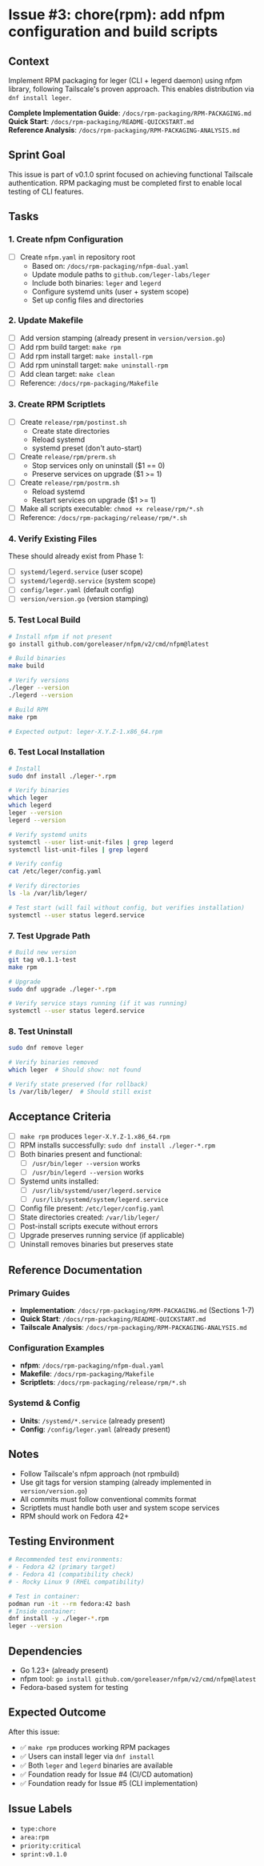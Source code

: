 # Issue #3: chore(rpm): add nfpm configuration and build scripts

## Context

Implement RPM packaging for leger (CLI + legerd daemon) using nfpm library, following Tailscale's proven approach. This enables distribution via `dnf install leger`.

**Complete Implementation Guide**: `/docs/rpm-packaging/RPM-PACKAGING.md`  
**Quick Start**: `/docs/rpm-packaging/README-QUICKSTART.md`  
**Reference Analysis**: `/docs/rpm-packaging/RPM-PACKAGING-ANALYSIS.md`

## Sprint Goal

This issue is part of v0.1.0 sprint focused on achieving functional Tailscale authentication. RPM packaging must be completed first to enable local testing of CLI features.

## Tasks

### 1. Create nfpm Configuration

- [ ] Create `nfpm.yaml` in repository root
  - Based on: `/docs/rpm-packaging/nfpm-dual.yaml`
  - Update module paths to `github.com/leger-labs/leger`
  - Include both binaries: `leger` and `legerd`
  - Configure systemd units (user + system scope)
  - Set up config files and directories

### 2. Update Makefile

- [ ] Add version stamping (already present in `version/version.go`)
- [ ] Add rpm build target: `make rpm`
- [ ] Add rpm install target: `make install-rpm`
- [ ] Add rpm uninstall target: `make uninstall-rpm`
- [ ] Add clean target: `make clean`
- [ ] Reference: `/docs/rpm-packaging/Makefile`

### 3. Create RPM Scriptlets

- [ ] Create `release/rpm/postinst.sh`
  - Create state directories
  - Reload systemd
  - systemd preset (don't auto-start)
- [ ] Create `release/rpm/prerm.sh`
  - Stop services only on uninstall ($1 == 0)
  - Preserve services on upgrade ($1 >= 1)
- [ ] Create `release/rpm/postrm.sh`
  - Reload systemd
  - Restart services on upgrade ($1 >= 1)
- [ ] Make all scripts executable: `chmod +x release/rpm/*.sh`
- [ ] Reference: `/docs/rpm-packaging/release/rpm/*.sh`

### 4. Verify Existing Files

These should already exist from Phase 1:
- [ ] `systemd/legerd.service` (user scope)
- [ ] `systemd/legerd@.service` (system scope)
- [ ] `config/leger.yaml` (default config)
- [ ] `version/version.go` (version stamping)

### 5. Test Local Build

```bash
# Install nfpm if not present
go install github.com/goreleaser/nfpm/v2/cmd/nfpm@latest

# Build binaries
make build

# Verify versions
./leger --version
./legerd --version

# Build RPM
make rpm

# Expected output: leger-X.Y.Z-1.x86_64.rpm
```

### 6. Test Local Installation

```bash
# Install
sudo dnf install ./leger-*.rpm

# Verify binaries
which leger
which legerd
leger --version
legerd --version

# Verify systemd units
systemctl --user list-unit-files | grep legerd
systemctl list-unit-files | grep legerd

# Verify config
cat /etc/leger/config.yaml

# Verify directories
ls -la /var/lib/leger/

# Test start (will fail without config, but verifies installation)
systemctl --user status legerd.service
```

### 7. Test Upgrade Path

```bash
# Build new version
git tag v0.1.1-test
make rpm

# Upgrade
sudo dnf upgrade ./leger-*.rpm

# Verify service stays running (if it was running)
systemctl --user status legerd.service
```

### 8. Test Uninstall

```bash
sudo dnf remove leger

# Verify binaries removed
which leger  # Should show: not found

# Verify state preserved (for rollback)
ls /var/lib/leger/  # Should still exist
```

## Acceptance Criteria

- [ ] `make rpm` produces `leger-X.Y.Z-1.x86_64.rpm`
- [ ] RPM installs successfully: `sudo dnf install ./leger-*.rpm`
- [ ] Both binaries present and functional:
  - [ ] `/usr/bin/leger --version` works
  - [ ] `/usr/bin/legerd --version` works
- [ ] Systemd units installed:
  - [ ] `/usr/lib/systemd/user/legerd.service`
  - [ ] `/usr/lib/systemd/system/legerd.service`
- [ ] Config file present: `/etc/leger/config.yaml`
- [ ] State directories created: `/var/lib/leger/`
- [ ] Post-install scripts execute without errors
- [ ] Upgrade preserves running service (if applicable)
- [ ] Uninstall removes binaries but preserves state

## Reference Documentation

### Primary Guides
- **Implementation**: `/docs/rpm-packaging/RPM-PACKAGING.md` (Sections 1-7)
- **Quick Start**: `/docs/rpm-packaging/README-QUICKSTART.md`
- **Tailscale Analysis**: `/docs/rpm-packaging/RPM-PACKAGING-ANALYSIS.md`

### Configuration Examples
- **nfpm**: `/docs/rpm-packaging/nfpm-dual.yaml`
- **Makefile**: `/docs/rpm-packaging/Makefile`
- **Scriptlets**: `/docs/rpm-packaging/release/rpm/*.sh`

### Systemd & Config
- **Units**: `/systemd/*.service` (already present)
- **Config**: `/config/leger.yaml` (already present)

## Notes

- Follow Tailscale's nfpm approach (not rpmbuild)
- Use git tags for version stamping (already implemented in `version/version.go`)
- All commits must follow conventional commits format
- Scriptlets must handle both user and system scope services
- RPM should work on Fedora 42+

## Testing Environment

```bash
# Recommended test environments:
# - Fedora 42 (primary target)
# - Fedora 41 (compatibility check)
# - Rocky Linux 9 (RHEL compatibility)

# Test in container:
podman run -it --rm fedora:42 bash
# Inside container:
dnf install -y ./leger-*.rpm
leger --version
```

## Dependencies

- Go 1.23+ (already present)
- nfpm tool: `go install github.com/goreleaser/nfpm/v2/cmd/nfpm@latest`
- Fedora-based system for testing

## Expected Outcome

After this issue:
- ✅ `make rpm` produces working RPM packages
- ✅ Users can install leger via `dnf install`
- ✅ Both `leger` and `legerd` binaries are available
- ✅ Foundation ready for Issue #4 (CI/CD automation)
- ✅ Foundation ready for Issue #5 (CLI implementation)

## Issue Labels

- `type:chore`
- `area:rpm`
- `priority:critical`
- `sprint:v0.1.0`
